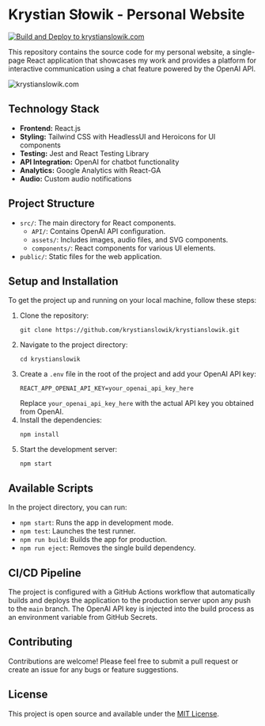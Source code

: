 
# Krystian Słowik - Personal Website
[![Build and Deploy to krystianslowik.com](https://github.com/krystianslowik/krystianslowik/actions/workflows/deploy.yml/badge.svg)](https://github.com/krystianslowik/krystianslowik/actions/workflows/deploy.yml)

This repository contains the source code for my personal website, a single-page React application that showcases my work and provides a platform for interactive communication using a chat feature powered by the OpenAI API.

![krystianslowik.com](https://i.imgur.com/9rPmBKA.png)

## Technology Stack

- **Frontend:** React.js
- **Styling:** Tailwind CSS with HeadlessUI and Heroicons for UI components
- **Testing:** Jest and React Testing Library
- **API Integration:** OpenAI for chatbot functionality
- **Analytics:** Google Analytics with React-GA
- **Audio:** Custom audio notifications

## Project Structure

- `src/`: The main directory for React components.
  - `API/`: Contains OpenAI API configuration.
  - `assets/`: Includes images, audio files, and SVG components.
  - `components/`: React components for various UI elements.
- `public/`: Static files for the web application.

## Setup and Installation

To get the project up and running on your local machine, follow these steps:

1. Clone the repository:
   ```
   git clone https://github.com/krystianslowik/krystianslowik.git
   ```
2. Navigate to the project directory:
   ```
   cd krystianslowik
   ```
3. Create a `.env` file in the root of the project and add your OpenAI API key:
   ```
   REACT_APP_OPENAI_API_KEY=your_openai_api_key_here
   ```
   Replace `your_openai_api_key_here` with the actual API key you obtained from OpenAI.
4. Install the dependencies:
   ```
   npm install
   ```
5. Start the development server:
   ```
   npm start
   ```

## Available Scripts

In the project directory, you can run:

- `npm start`: Runs the app in development mode.
- `npm test`: Launches the test runner.
- `npm run build`: Builds the app for production.
- `npm run eject`: Removes the single build dependency.

## CI/CD Pipeline

The project is configured with a GitHub Actions workflow that automatically builds and deploys the application to the production server upon any push to the `main` branch. The OpenAI API key is injected into the build process as an environment variable from GitHub Secrets.

## Contributing

Contributions are welcome! Please feel free to submit a pull request or create an issue for any bugs or feature suggestions.

## License

This project is open source and available under the [MIT License](https://opensource.org/license/mit/).
